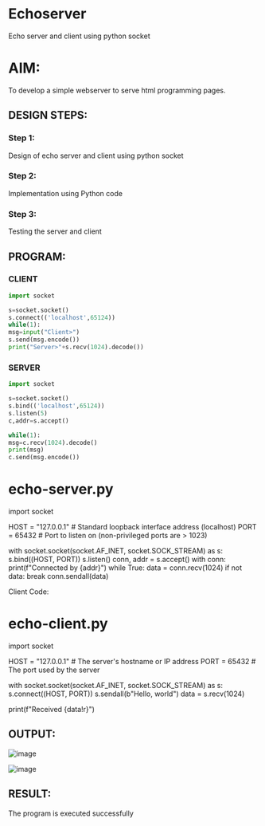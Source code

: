 # Echoserver
Echo server and client using python socket

# AIM:

To develop a simple webserver to serve html programming pages.

## DESIGN STEPS:

### Step 1:

Design of echo server and client using python socket

### Step 2:

Implementation using Python code

### Step 3:

Testing the server and client 

## PROGRAM:
### CLIENT
```py
import socket

s=socket.socket()
s.connect(('localhost',65124))
while(1):
msg=input("Client>")
s.send(msg.encode())
print("Server>"+s.recv(1024).decode())
```
### SERVER
```py
import socket

s=socket.socket()
s.bind(('localhost',65124))
s.listen(5)
c,addr=s.accept()

while(1):
msg=c.recv(1024).decode()
print(msg)
c.send(msg.encode())
```



# echo-server.py


import socket


HOST = "127.0.0.1"  # Standard loopback interface address (localhost)
PORT = 65432  # Port to listen on (non-privileged ports are > 1023)


with socket.socket(socket.AF_INET, socket.SOCK_STREAM) as s:
    s.bind((HOST, PORT))
    s.listen()
    conn, addr = s.accept()
    with conn:
        print(f"Connected by {addr}")
        while True:
            data = conn.recv(1024)
            if not data:
                break
            conn.sendall(data)




Client Code:
# echo-client.py


import socket


HOST = "127.0.0.1"  # The server's hostname or IP address
PORT = 65432  # The port used by the server


with socket.socket(socket.AF_INET, socket.SOCK_STREAM) as s:
    s.connect((HOST, PORT))
    s.sendall(b"Hello, world")
    data = s.recv(1024)


print(f"Received {data!r}")


## OUTPUT:
![image](https://github.com/user-attachments/assets/441c9eae-cc31-4f73-baa8-1f01cba40958)

![image](https://github.com/user-attachments/assets/787bc781-ff62-4fc6-8644-d5b419102bc5)



## RESULT:
The program is executed successfully
